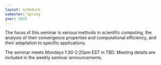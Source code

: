 ```yaml
---
layout: schedule
semester: Spring
year: 2022
---
```


The focus of this seminar is various methods in scientific computing,
the analysis of their convergence properties and computational efficiency,
and their adaptation to specific applications.

The seminar meets Mondays 1:30-2:20pm EST in TBD. Meeting details are included in the weekly seminar announcements.

